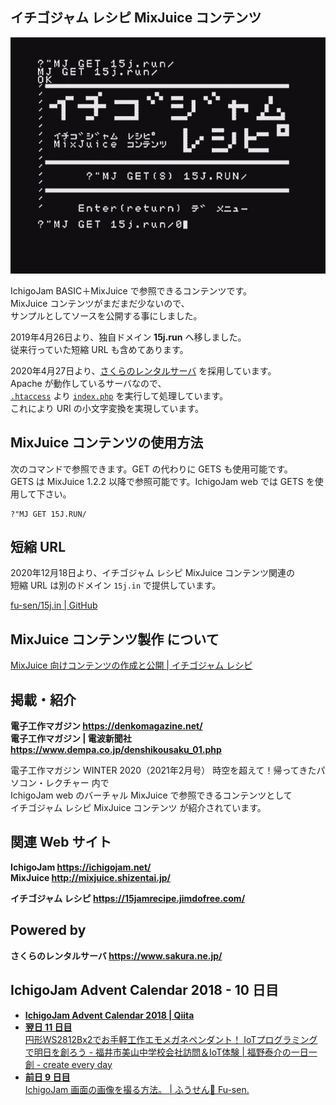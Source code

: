 ## イチゴジャム レシピ MixJuice コンテンツ

![スクリーンショット](screenshot.jpg)

IchigoJam BASIC＋MixJuice で参照できるコンテンツです。\
MixJuice コンテンツがまだまだ少ないので、\
サンプルとしてソースを公開する事にしました。

2019年4月26日より、独自ドメイン **15j.run** へ移しました。\
従来行っていた短縮 URL も含めてあります。

2020年4月27日より、[さくらのレンタルサーバ](https://www.sakura.ne.jp/) を採用しています。\
Apache が動作しているサーバなので、\
[`.htaccess`](https://github.com/fu-sen/15j.run/blob/master/.htaccess) より [`index.php`](https://github.com/fu-sen/15j.run/blob/master/index.php) を実行して処理しています。\
これにより URI の小文字変換を実現しています。

## MixJuice コンテンツの使用方法

次のコマンドで参照できます。GET の代わりに GETS も使用可能です。\
GETS は MixJuice 1.2.2 以降で参照可能です。IchigoJam web では GETS を使用して下さい。

```
?"MJ GET 15J.RUN/
```

## 短縮 URL

2020年12月18日より、イチゴジャム レシピ MixJuice コンテンツ関連の\
短縮 URL は別のドメイン `15j.in` で提供しています。

[fu-sen/15j.in | GitHub](https://github.com/fu-sen/15j.in)

## MixJuice コンテンツ製作 について

[MixJuice 向けコンテンツの作成と公開 | イチゴジャム レシピ](https://15jamrecipe.jimdofree.com/mixjuice/%E3%82%B3%E3%83%B3%E3%83%86%E3%83%B3%E3%83%84%E3%81%AE%E4%BD%9C%E6%88%90%E3%81%A8%E5%85%AC%E9%96%8B/)

## 掲載・紹介

**電子工作マガジン <https://denkomagazine.net/>** \
**電子工作マガジン | 電波新聞社 <https://www.dempa.co.jp/denshikousaku_01.php>**

電子工作マガジン WINTER 2020（2021年2月号） 時空を超えて！帰ってきたパソコン・レクチャー 内で\
IchigoJam web のバーチャル MixJuice で参照できるコンテンツとして\
イチゴジャム レシピ MixJuice コンテンツ が紹介されています。

## 関連 Web サイト

**IchigoJam <https://ichigojam.net/>** \
**MixJuice <http://mixjuice.shizentai.jp/>**

**イチゴジャム レシピ <https://15jamrecipe.jimdofree.com/>**

## Powered by

**さくらのレンタルサーバ <https://www.sakura.ne.jp/>**

## IchigoJam Advent Calendar 2018 - 10 日目

- [**IchigoJam Advent Calendar 2018 | Qiita**](https://qiita.com/advent-calendar/2018/ichigojam)
- [**翌日 11 日目**<br />円形WS2812Bx2でお手軽工作エモメガネペンダント！ IoTプログラミングで明日を創ろう - 福井市美山中学校会社訪問＆IoT体験 | 福野泰介の一日一創 - create every day](https://fukuno.jig.jp/2331)
- [**前日 9 日目**<br />IchigoJam 画面の画像を撮る方法。 | ふうせん🎈 Fu-sen.](https://blog.balloon.im/2018/12/ichigojam-%E7%94%BB%E9%9D%A2%E3%81%AE%E7%94%BB%E5%83%8F%E3%82%92%E6%92%AE%E3%82%8B%E6%96%B9%E6%B3%95/)
